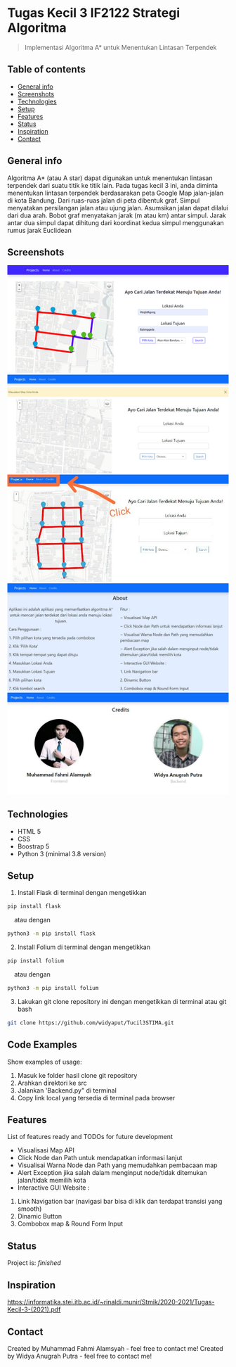 # Tugas Kecil 3 IF2122 Strategi Algoritma
> Implementasi Algoritma A* untuk Menentukan Lintasan Terpendek

## Table of contents
* [General info](#general-info)
* [Screenshots](#screenshots)
* [Technologies](#technologies)
* [Setup](#setup)
* [Features](#features)
* [Status](#status)
* [Inspiration](#inspiration)
* [Contact](#contact)

## General info
Algoritma A* (atau A star) dapat digunakan untuk menentukan lintasan terpendek dari suatu titik
ke titik lain. Pada tugas kecil 3 ini, anda diminta menentukan lintasan terpendek berdasarakan peta
Google Map jalan-jalan di kota Bandung. Dari ruas-ruas jalan di peta dibentuk graf. Simpul
menyatakan persilangan jalan atau ujung jalan. Asumsikan jalan dapat dilalui dari dua arah. Bobot
graf menyatakan jarak (m atau km) antar simpul. Jarak antar dua simpul dapat dihitung dari
koordinat kedua simpul menggunakan rumus jarak Euclidean

## Screenshots
![Example screenshot](./src/static/ss/picture1.jpg)
![Example screenshot](./src/static/ss/picture2.jpg)
![Example screenshot](./src/static/ss/picture3.jpg)
![Example screenshot](./src/static/ss/picture4.jpg)
![Example screenshot](./src/static/ss/picture5.jpg)

## Technologies
* HTML 5
* CSS
* Boostrap 5
* Python 3 (minimal 3.8 version)

## Setup
1. Install Flask di terminal dengan mengetikkan
```bash
pip install flask
```
&nbsp;&nbsp;&nbsp;&nbsp;atau dengan

```bash
python3 -m pip install flask
```
2. Install Folium di terminal dengan mengetikkan
```bash
pip install folium
```
&nbsp;&nbsp;&nbsp;&nbsp;atau dengan

```bash
python3 -m pip install folium
```

3. Lakukan git clone repository ini dengan mengetikkan di terminal atau git bash
```bash
git clone https://github.com/widyaput/Tucil3STIMA.git
```

## Code Examples
Show examples of usage:
1. Masuk ke folder hasil clone git repository
2. Arahkan direktori ke src
3. Jalankan 'Backend.py" di terminal
4. Copy link local yang tersedia di terminal pada browser

## Features
List of features ready and TODOs for future development
* Visualisasi Map API
* Click Node dan Path untuk mendapatkan informasi lanjut
* Visualisai Warna Node dan Path yang memudahkan pembacaan map
* Alert Exception jika salah dalam menginput node/tidak ditemukan jalan/tidak memilih kota
* Interactive GUI Website :
1. Link Navigation bar (navigasi bar bisa di klik dan terdapat transisi yang smooth)
2. Dinamic Button
3. Combobox map & Round Form Input

## Status
Project is: _finished_

## Inspiration
https://informatika.stei.itb.ac.id/~rinaldi.munir/Stmik/2020-2021/Tugas-Kecil-3-(2021).pdf

## Contact
Created by Muhammad Fahmi Alamsyah - feel free to contact me!
Created by Widya Anugrah Putra - feel free to contact me!
